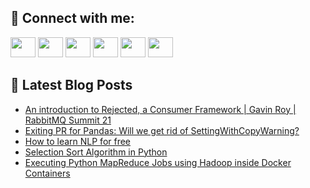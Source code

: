 ## 🔎 Connect with me:
[<img height="32" width="40" src="https://cdn.jsdelivr.net/npm/simple-icons@v5/icons/telegram.svg" />](https://t.me/bullbesh)
[<img height="32" width="40" src="https://cdn.jsdelivr.net/npm/simple-icons@v5/icons/vk.svg" />](https://vk.com/bullbesh)
[<img height="32" width="40" src="https://cdn.jsdelivr.net/npm/simple-icons@v5/icons/twitter.svg" />](https://twitter.com/bullbesh1)
[<img height="32" width="40" src="https://cdn.jsdelivr.net/npm/simple-icons@v5/icons/instagram.svg" />](https://www.instagram.com/bullbesh)
[<img height="32" width="40" src="https://cdn.jsdelivr.net/npm/simple-icons@v5/icons/reddit.svg" />](https://www.reddit.com/user/bullbesh)
[<img height="32" width="40" src="https://cdn.jsdelivr.net/npm/simple-icons@v5/icons/youtube.svg" />](https://www.youtube.com/channel/UCtfjRs6uzgq5mfm8S06WTcg)

## 📕 Latest Blog Posts
<!-- BLOG-POST-LIST:START -->
- [An introduction to Rejected, a Consumer Framework | Gavin Roy | RabbitMQ Summit 21](https://www.reddit.com/r/Python/comments/un91jp/an_introduction_to_rejected_a_consumer_framework/)
- [Exiting PR for Pandas: Will we get rid of SettingWithCopyWarning?](https://www.reddit.com/r/Python/comments/un69wq/exiting_pr_for_pandas_will_we_get_rid_of/)
- [How to learn NLP for free](https://www.reddit.com/r/Python/comments/un5eux/how_to_learn_nlp_for_free/)
- [Selection Sort Algorithm in Python](https://www.reddit.com/r/Python/comments/un53zj/selection_sort_algorithm_in_python/)
- [Executing Python MapReduce Jobs using Hadoop inside Docker Containers](https://www.reddit.com/r/Python/comments/un3uge/executing_python_mapreduce_jobs_using_hadoop/)
<!-- BLOG-POST-LIST:END -->
